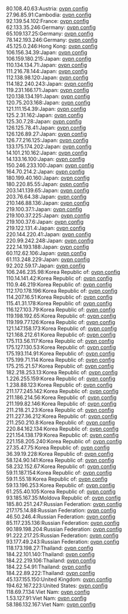 80.108.40.63:Austria: [ovpn config](vpn/80_108_40_63.ovpn)  
27.96.85.91:Cambodia: [ovpn config](vpn/27_96_85_91.ovpn)  
92.139.54.102:France: [ovpn config](vpn/92_139_54_102.ovpn)  
62.133.35.246:Germany: [ovpn config](vpn/62_133_35_246.ovpn)  
65.109.137.25:Germany: [ovpn config](vpn/65_109_137_25.ovpn)  
78.142.193.246:Germany: [ovpn config](vpn/78_142_193_246.ovpn)  
45.125.0.246:Hong Kong: [ovpn config](vpn/45_125_0_246.ovpn)  
106.156.34.39:Japan: [ovpn config](vpn/106_156_34_39.ovpn)  
106.159.180.215:Japan: [ovpn config](vpn/106_159_180_215.ovpn)  
110.134.134.71:Japan: [ovpn config](vpn/110_134_134_71.ovpn)  
111.216.78.144:Japan: [ovpn config](vpn/111_216_78_144.ovpn)  
112.138.98.120:Japan: [ovpn config](vpn/112_138_98_120.ovpn)  
114.182.240.243:Japan: [ovpn config](vpn/114_182_240_243.ovpn)  
119.231.166.171:Japan: [ovpn config](vpn/119_231_166_171.ovpn)  
120.138.134.191:Japan: [ovpn config](vpn/120_138_134_191.ovpn)  
120.75.203.168:Japan: [ovpn config](vpn/120_75_203_168.ovpn)  
121.111.154.39:Japan: [ovpn config](vpn/121_111_154_39.ovpn)  
125.2.31.162:Japan: [ovpn config](vpn/125_2_31_162.ovpn)  
125.30.7.28:Japan: [ovpn config](vpn/125_30_7_28.ovpn)  
126.125.78.41:Japan: [ovpn config](vpn/126_125_78_41.ovpn)  
126.126.89.27:Japan: [ovpn config](vpn/126_126_89_27.ovpn)  
126.77.216.125:Japan: [ovpn config](vpn/126_77_216_125.ovpn)  
133.175.174.202:Japan: [ovpn config](vpn/133_175_174_202.ovpn)  
14.101.210.162:Japan: [ovpn config](vpn/14_101_210_162.ovpn)  
14.133.16.100:Japan: [ovpn config](vpn/14_133_16_100.ovpn)  
150.246.233.100:Japan: [ovpn config](vpn/150_246_233_100.ovpn)  
164.70.214.2:Japan: [ovpn config](vpn/164_70_214_2.ovpn)  
180.199.40.160:Japan: [ovpn config](vpn/180_199_40_160.ovpn)  
180.220.85.55:Japan: [ovpn config](vpn/180_220_85_55.ovpn)  
203.141.139.65:Japan: [ovpn config](vpn/203_141_139_65.ovpn)  
203.76.64.38:Japan: [ovpn config](vpn/203_76_64_38.ovpn)  
210.146.88.136:Japan: [ovpn config](vpn/210_146_88_136.ovpn)  
219.100.37.1:Japan: [ovpn config](vpn/219_100_37_1.ovpn)  
219.100.37.225:Japan: [ovpn config](vpn/219_100_37_225.ovpn)  
219.100.37.6:Japan: [ovpn config](vpn/219_100_37_6.ovpn)  
219.122.131.4:Japan: [ovpn config](vpn/219_122_131_4.ovpn)  
220.144.220.41:Japan: [ovpn config](vpn/220_144_220_41.ovpn)  
220.99.242.248:Japan: [ovpn config](vpn/220_99_242_248.ovpn)  
222.14.193.188:Japan: [ovpn config](vpn/222_14_193_188.ovpn)  
60.112.62.106:Japan: [ovpn config](vpn/60_112_62_106.ovpn)  
61.113.248.229:Japan: [ovpn config](vpn/61_113_248_229.ovpn)  
92.202.59.17:Japan: [ovpn config](vpn/92_202_59_17.ovpn)  
106.246.235.98:Korea Republic of: [ovpn config](vpn/106_246_235_98.ovpn)  
110.14.141.42:Korea Republic of: [ovpn config](vpn/110_14_141_42.ovpn)  
110.9.46.219:Korea Republic of: [ovpn config](vpn/110_9_46_219.ovpn)  
112.170.178.196:Korea Republic of: [ovpn config](vpn/112_170_178_196.ovpn)  
114.207.16.51:Korea Republic of: [ovpn config](vpn/114_207_16_51.ovpn)  
115.41.31.178:Korea Republic of: [ovpn config](vpn/115_41_31_178.ovpn)  
116.127.103.79:Korea Republic of: [ovpn config](vpn/116_127_103_79.ovpn)  
119.198.192.65:Korea Republic of: [ovpn config](vpn/119_198_192_65.ovpn)  
119.199.77.126:Korea Republic of: [ovpn config](vpn/119_199_77_126.ovpn)  
121.147.158.173:Korea Republic of: [ovpn config](vpn/121_147_158_173.ovpn)  
121.168.212.61:Korea Republic of: [ovpn config](vpn/121_168_212_61.ovpn)  
175.113.56.117:Korea Republic of: [ovpn config](vpn/175_113_56_117.ovpn)  
175.127.130.53:Korea Republic of: [ovpn config](vpn/175_127_130_53.ovpn)  
175.193.114.91:Korea Republic of: [ovpn config](vpn/175_193_114_91.ovpn)  
175.199.71.114:Korea Republic of: [ovpn config](vpn/175_199_71_114.ovpn)  
175.215.21.57:Korea Republic of: [ovpn config](vpn/175_215_21_57.ovpn)  
182.218.253.13:Korea Republic of: [ovpn config](vpn/182_218_253_13.ovpn)  
1.226.255.159:Korea Republic of: [ovpn config](vpn/1_226_255_159.ovpn)  
1.238.88.123:Korea Republic of: [ovpn config](vpn/1_238_88_123.ovpn)  
211.177.245.142:Korea Republic of: [ovpn config](vpn/211_177_245_142.ovpn)  
211.186.214.56:Korea Republic of: [ovpn config](vpn/211_186_214_56.ovpn)  
211.199.82.146:Korea Republic of: [ovpn config](vpn/211_199_82_146.ovpn)  
211.218.21.23:Korea Republic of: [ovpn config](vpn/211_218_21_23.ovpn)  
211.227.36.212:Korea Republic of: [ovpn config](vpn/211_227_36_212.ovpn)  
211.250.210.8:Korea Republic of: [ovpn config](vpn/211_250_210_8.ovpn)  
220.84.162.134:Korea Republic of: [ovpn config](vpn/220_84_162_134.ovpn)  
221.154.138.179:Korea Republic of: [ovpn config](vpn/221_154_138_179.ovpn)  
221.158.205.240:Korea Republic of: [ovpn config](vpn/221_158_205_240.ovpn)  
27.35.47.75:Korea Republic of: [ovpn config](vpn/27_35_47_75.ovpn)  
36.39.19.228:Korea Republic of: [ovpn config](vpn/36_39_19_228.ovpn)  
58.124.90.141:Korea Republic of: [ovpn config](vpn/58_124_90_141.ovpn)  
58.232.152.67:Korea Republic of: [ovpn config](vpn/58_232_152_67.ovpn)  
59.11.187.154:Korea Republic of: [ovpn config](vpn/59_11_187_154.ovpn)  
59.11.55.18:Korea Republic of: [ovpn config](vpn/59_11_55_18.ovpn)  
59.13.196.253:Korea Republic of: [ovpn config](vpn/59_13_196_253.ovpn)  
61.255.40.105:Korea Republic of: [ovpn config](vpn/61_255_40_105.ovpn)  
93.185.167.35:Moldova Republic of: [ovpn config](vpn/93_185_167_35.ovpn)  
185.80.251.247:Russian Federation: [ovpn config](vpn/185_80_251_247.ovpn)  
217.175.14.88:Russian Federation: [ovpn config](vpn/217_175_14_88.ovpn)  
46.50.246.4:Russian Federation: [ovpn config](vpn/46_50_246_4.ovpn)  
85.117.235.136:Russian Federation: [ovpn config](vpn/85_117_235_136.ovpn)  
90.189.198.204:Russian Federation: [ovpn config](vpn/90_189_198_204.ovpn)  
91.222.217.25:Russian Federation: [ovpn config](vpn/91_222_217_25.ovpn)  
93.177.49.243:Russian Federation: [ovpn config](vpn/93_177_49_243.ovpn)  
118.173.198.27:Thailand: [ovpn config](vpn/118_173_198_27.ovpn)  
184.22.101.140:Thailand: [ovpn config](vpn/184_22_101_140.ovpn)  
184.22.219.106:Thailand: [ovpn config](vpn/184_22_219_106.ovpn)  
184.22.54.91:Thailand: [ovpn config](vpn/184_22_54_91.ovpn)  
184.22.89.222:Thailand: [ovpn config](vpn/184_22_89_222.ovpn)  
45.137.155.150:United Kingdom: [ovpn config](vpn/45_137_155_150.ovpn)  
194.62.167.223:United States: [ovpn config](vpn/194_62_167_223.ovpn)  
118.69.7.134:Viet Nam: [ovpn config](vpn/118_69_7_134.ovpn)  
1.53.127.91:Viet Nam: [ovpn config](vpn/1_53_127_91.ovpn)  
58.186.132.167:Viet Nam: [ovpn config](vpn/58_186_132_167.ovpn)  
